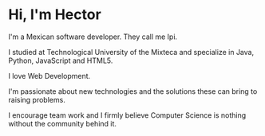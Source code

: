 # Hi, I'm Hector
I'm a Mexican software developer. They call me Ipi.

I studied at Technological University of the Mixteca and specialize in Java, Python, JavaScript and HTML5.

I love Web Development.

I'm passionate about new technologies and the solutions these can bring to raising problems.

I encourage team work and I firmly believe Computer Science is nothing without the community behind it.
